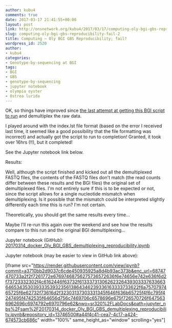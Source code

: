 ```yaml
---
author: kubu4
comments: true
date: 2017-03-17 21:41:55+00:00
layout: post
link: http://onsnetwork.org/kubu4/2017/03/17/computing-oly-bgi-gbs-reproducibility-fail-2/
slug: computing-oly-bgi-gbs-reproducibility-fail-2
title: Computing – Oly BGI GBS Reproducibility; fail?
wordpress_id: 2520
author:
- kubu4
categories:
- Genotype-by-sequencing at BGI
tags:
- BGI
- GBS
- genotype-by-sequencing
- jupyter notebook
- olympia oyster
- Ostrea lurida
---
```


OK, so things have improved since [the last attempt at getting this BGI script to run](http://onsnetwork.org/kubu4/2017/03/14/computing-oly-bgi-gbs-reproducibility-fail-but-less-so-than-last-time/) and demultiplex the raw data.

I played around with the index.lst file format (based on the error I received last time, it seemed like a good possibility that the file formatting was incorrect) and actually got the script to run to completion! Granted, it took over 16hrs (!!), but it completed!

See the Jupyter notebook link below.



Results:

Well, although the script finished and kicked out all the demultiplexed FASTQ files, the contents of the FASTQ files don't match (the read counts differ between these results and the BGI files) the original set of demultiplexed files. I'm not entirely sure if this is to be expected or not, since the script allows for a single nucleotide mismatch when demultiplexing. Is it possible that the mismatch could be interpreted slightly differently each time this is run? I'm not certain.

Theoretically, you should get the same results every time...

Maybe I'll re-run this again over the weekend and see how the results compare to this run and the original BGI demultiplexing...

Jupyter notebook (GitHub): [20170314_docker_Oly_BGI_GBS_demultiplexing_reproducibility.ipynb](https://github.com/sr320/LabDocs/blob/master/jupyter_nbs/sam/20170314_docker_Oly_BGI_GBS_demultiplexing_reproducibility.ipynb)



Jupyter notebook (may be easier to view in GitHub link above):

[iframe src="https://render.githubusercontent.com/view/ipynb?commit=a3710bb2d9037c6cde450935925a8d4b93ac373b&enc_url=68747470733a2f2f7261772e67697468756275736572636f6e74656e742e636f6d2f73723332302f4c6162446f63732f613337313062623264393033376336636465343530393335393235613864346239336163333733622f6a7570797465725f6e62732f73616d2f32303137303331345f646f636b65725f4f6c795f4247495f4742535f64656d756c7469706c6578696e675f726570726f6475636962696c6974792e6970796e62&nwo=sr320%2FLabDocs&path=jupyter_nbs%2Fsam%2F20170314_docker_Oly_BGI_GBS_demultiplexing_reproducibility.ipynb&repository_id=13746500#a44f4c41-cea7-4c17-a424-674573cb686c" width="100%" same_height_as="window" scrolling="yes"]
